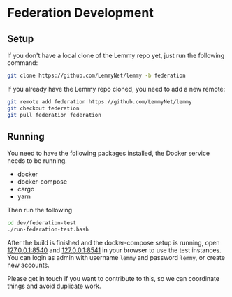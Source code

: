 # Federation Development

## Setup

If you don't have a local clone of the Lemmy repo yet, just run the following command:

```bash
git clone https://github.com/LemmyNet/lemmy -b federation
```

If you already have the Lemmy repo cloned, you need to add a new remote:
```bash
git remote add federation https://github.com/LemmyNet/lemmy
git checkout federation
git pull federation federation
```

## Running

You need to have the following packages installed, the Docker service needs to be running.

- docker
- docker-compose
- cargo
- yarn

Then run the following
```bash
cd dev/federation-test
./run-federation-test.bash
```

After the build is finished and the docker-compose setup is running, open [127.0.0.1:8540](http://127.0.0.1:8540) and
[127.0.0.1:8541](http://127.0.0.1:8541) in your browser to use the test instances. You can login as admin with
username `lemmy` and password `lemmy`, or create new accounts.

Please get in touch if you want to contribute to this, so we can coordinate things and avoid duplicate work.
